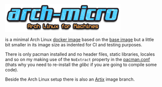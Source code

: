 ![arch-micro](arch-micro.png)

is a minimal Arch Linux [docker image](https://hub.docker.com/r/typedivision/arch-micro) based on the [base image](https://github.com/archlinux/archlinux-docker) but a little bit smaller in its image size as indented for CI and testing purposes.

There is only pacman installed and no header files, static libraries, locales and so on my making use of the `NoExtract` property in the [pacman.conf](pacman.conf) (thats why you need to re-install the _glibc_ if you are going to compile some code).

Beside the Arch Linux setup there is also an [Artix](https://artixlinux.org) image branch.
